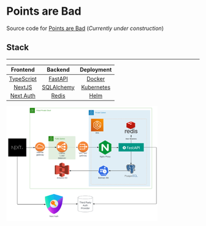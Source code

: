 # Points are Bad

Source code for [Points are Bad](https://pointsarebad.com) (_Currently under construction_)

## Stack
---
| Frontend                                     | Backend                                  | Deployment                           |
| :-------------------------------------------:| :--------------------------------------: | :----------------------------------: |
| [TypeScript](https://www.typescriptlang.org/)| [FastAPI](https://fastapi.tiangolo.com/) | [Docker](https://www.docker.com/)    |
| [NextJS](https://nextjs.org/)                | [SQLAlchemy](https://sqlalchemy.org/)    | [Kubernetes](https://kubernetes.io/) |
| [Next Auth](https://next-auth.js.org/)       | [Redis](https://redis.io/)               | [Helm](https://helm.sh/)             |

<img height=300 src="https://raw.githubusercontent.com/dangwn/points-are-bad/staging/.assets/pab_architecture.svg" />